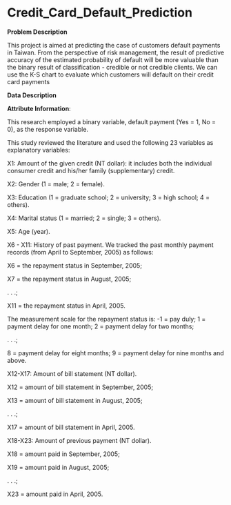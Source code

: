 # Credit_Card_Default_Prediction

**Problem Description**

This project is aimed at predicting the case of customers default payments in Taiwan. From the perspective of risk management, the result of predictive accuracy of the estimated probability of default will be more valuable than the binary result of classification - credible or not credible clients. We can use the K-S chart to evaluate which customers will default on their credit card payments

**Data Description**

**Attribute Information**:

This research employed a binary variable, default payment (Yes = 1, No = 0), as the response variable.

This study reviewed the literature and used the following 23 variables as explanatory variables:

X1: Amount of the given credit (NT dollar): it includes both the individual consumer credit and his/her family (supplementary) credit.

X2: Gender (1 = male; 2 = female).

X3: Education (1 = graduate school; 2 = university; 3 = high school; 4 = others).

X4: Marital status (1 = married; 2 = single; 3 = others).

X5: Age (year).

X6 - X11: History of past payment. We tracked the past monthly payment records (from April to September, 2005) as follows:

X6 = the repayment status in September, 2005;

X7 = the repayment status in August, 2005;

. . .;

X11 = the repayment status in April, 2005.

The measurement scale for the repayment status is: -1 = pay duly; 1 = payment delay for one month; 2 = payment delay for two months;

. . .;

8 = payment delay for eight months; 9 = payment delay for nine months and above.

X12-X17: Amount of bill statement (NT dollar).

X12 = amount of bill statement in September, 2005;

X13 = amount of bill statement in August, 2005;

. . .;

X17 = amount of bill statement in April, 2005.

X18-X23: Amount of previous payment (NT dollar).

X18 = amount paid in September, 2005;

X19 = amount paid in August, 2005;

. . .;

X23 = amount paid in April, 2005.
